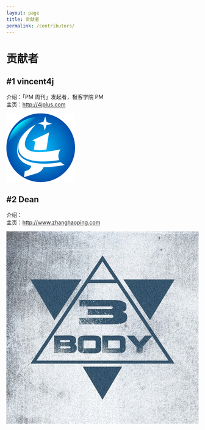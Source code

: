 ```yaml
---
layout: page
title: 贡献者
permalink: /contributors/
---
```


# 贡献者

## #1 vincent4j     
介绍：「PM 周刊」发起者，极客学院 PM   
主页：<http://4jplus.com>   

![@vincent4j](assets/contributors/4j.png)      

## #2 Dean   
介绍：   
主页：<http://www.zhanghaoping.com>   

![Dean](assets/contributors/dean.jpg)      



